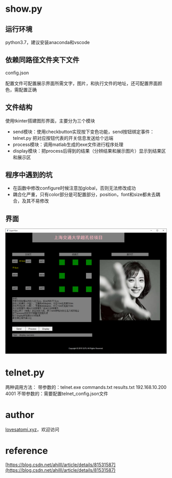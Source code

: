 # show.py

## 运行环境

python3.7，建议安装anaconda和vscode

## 依赖同路径文件夹下文件

config.json

配置文件可配置展示界面所需文字，图片，和执行文件的地址，还可配置界面颜色，需配置正确

## 文件结构
使用tkinter搭建图形界面，主要分为三个模块
- send模块：使用checkbutton实现按下变色功能，send按钮绑定事件：telnet.py 把对应按钮代表的开关信息发送给个远端
- process模块：调用matlab生成的exe文件进行程序处理
- display模块：把process后得到的结果（分辨结果和展示图片）显示到结果区和展示区
## 程序中遇到的坑
- 在函数中修改configure时候注意加global，否则无法修改成功
- 耦合化严重，只有color部分是可配置部分，position，font和size都未去耦合，及其不易修改
## 界面

![](surface.png)

# telnet.py
两种调用方法：
带参数的：telnet.exe commands.txt results.txt 192.168.10.200 4001
不带参数的：需要配置telnet_config.json文件


# author

[lovesatomi.xyz](http://47.100.138.49)，欢迎访问

# reference

[https://blog.csdn.net/ahilll/article/details/81531587](https://blog.csdn.net/ahilll/article/details/81531587)
